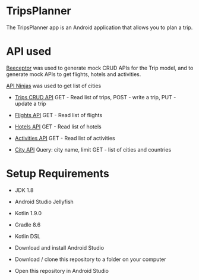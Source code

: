 # TripsPlanner

The TripsPlanner app is an Android application that allows you to plan a trip.

# API used
[Beeceptor](https://beeceptor.com/) was used to generate mock CRUD APIs for the Trip model, and to generate mock APIs to get flights, hotels and activities.

[API Ninjas](https://api.api-ninjas.com/v1/city) was used to get list of cities


* [Trips CRUD API](https://ca390c5dcd58519c752a.free.beeceptor.com/api/trips/) 
GET - Read list of trips,
POST - write a trip,
PUT - update a trip

* [Flights API](https://ca390c5dcd58519c752a.free.beeceptor.com/api/flights)
GET - Read list of flights

* [Hotels API](https://ca390c5dcd58519c752a.free.beeceptor.com/api/hotels)
GET - Read list of hotels

* [Activities API](https://ca390c5dcd58519c752a.free.beeceptor.com/api/activities)
GET - Read list of activities

* [City API](https://api.api-ninjas.com/v1/city)
Query: city name, limit
GET - list of cities and countries 



# Setup Requirements
* JDK 1.8
* Android Studio Jellyfish
* Kotlin 1.9.0
* Gradle 8.6
* Kotlin DSL


* Download and install Android Studio
* Download / clone this repository to a folder on your computer
* Open this repository in Android Studio
